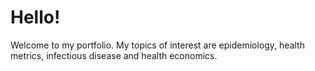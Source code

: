 # Hello!
Welcome to my portfolio. My topics of interest are epidemiology, health metrics, infectious disease and health economics.
